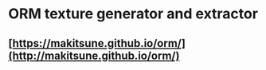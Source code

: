 # ORM texture generator and extractor

## [https://makitsune.github.io/orm/](http://makitsune.github.io/orm/)
